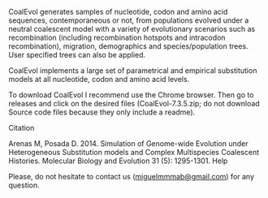CoalEvol generates samples of nucleotide, codon and amino acid sequences, contemporaneous or not, from populations evolved under a neutral coalescent model with a variety of evolutionary scenarios such as recombination (including recombination hotspots and intracodon recombination), migration, demographics and species/population trees. User specified trees can also be applied.

CoalEvol implements a large set of parametrical and empirical substitution models at all nucleotide, codon and amino acid levels.

To download CoalEvol I recommend use the Chrome browser. Then go to releases and click on the desired files (CoalEvol-7.3.5.zip; do not download Source code files because they only include a readme).

Citation

Arenas M, Posada D. 2014. Simulation of Genome-wide Evolution under Heterogeneous Substitution models and Complex Multispecies Coalescent Histories. Molecular Biology and Evolution 31 (5): 1295-1301.
Help

Please, do not hesitate to contact us (miguelmmmab@gmail.com) for any question. 
